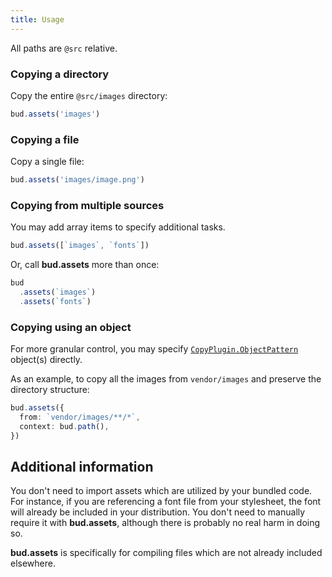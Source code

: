 ```yaml
---
title: Usage
---
```


All paths are `@src` relative.

### Copying a directory

Copy the entire `@src/images` directory:

```ts title=bud.config.ts
bud.assets('images')
```

### Copying a file

Copy a single file:

```ts title=bud.config.ts
bud.assets('images/image.png')
```

### Copying from multiple sources

You may add array items to specify additional tasks.

```ts title=bud.config.ts
bud.assets([`images`, `fonts`])
```

Or, call **bud.assets** more than once:

```ts title=bud.config.ts
bud
  .assets(`images`)
  .assets(`fonts`)
```

### Copying using an object

For more granular control, you may specify [`CopyPlugin.ObjectPattern`](https://github.com/webpack-contrib/copy-webpack-plugin#patterns) object(s) directly.

As an example, to copy all the images from `vendor/images` and preserve the directory structure:

```ts title=bud.config.ts
bud.assets({
  from: `vendor/images/**/*`,
  context: bud.path(),
})
```

## Additional information

You don't need to import assets which are utilized by your bundled code. For instance, if you are referencing a font file from your stylesheet, the font will already be included in your distribution. You don't need to manually require it with **bud.assets**, although there is probably no real harm in doing so.

**bud.assets** is specifically for compiling files which are not already included elsewhere.
